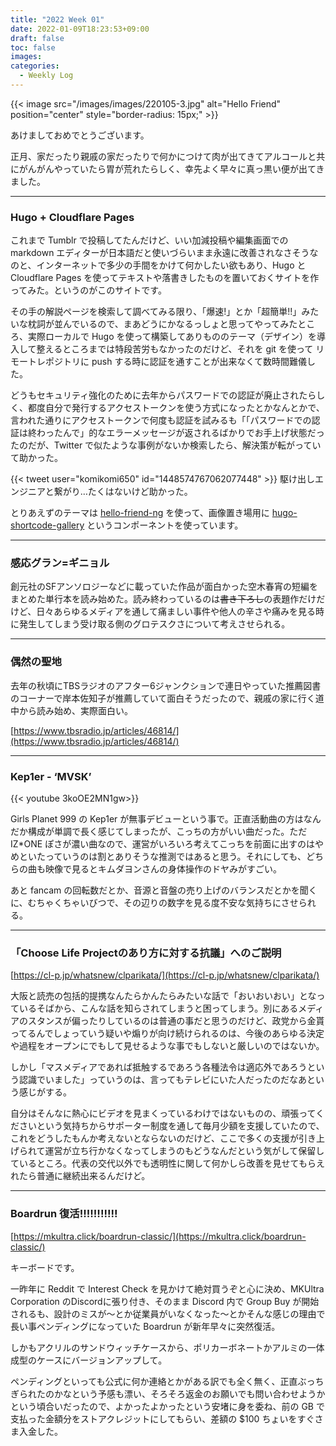 ```yaml
---
title: "2022 Week 01"
date: 2022-01-09T18:23:53+09:00
draft: false
toc: false
images:
categories:
  - Weekly Log
---
```


{{< image src="/images/images/220105-3.jpg" alt="Hello Friend" position="center" style="border-radius: 15px;" >}}

あけましておめでとうございます。

正月、家だったり親戚の家だったりで何かにつけて肉が出てきてアルコールと共にがんがんやっていたら胃が荒れたらしく、幸先よく早々に真っ黒い便が出てきました。

---

### Hugo + Cloudflare Pages 

これまで Tumblr で投稿してたんだけど、いい加減投稿や編集画面での markdown エディターが日本語だと使いづらいまま永遠に改善されなさそうなのと、インターネットで多少の手間をかけて何かしたい欲もあり、Hugo と Cloudflare Pages を使ってテキストや落書きしたものを置いておくサイトを作ってみた。というのがこのサイトです。

その手の解説ページを検索して調べてみる限り、「爆速!」とか「超簡単!!」みたいな枕詞が並んでいるので、まあどうにかなるっしょと思ってやってみたところ、実際ローカルで Hugo を使って構築してありもののテーマ（デザイン）を導入して整えるところまでは特段苦労もなかったのだけど、それを git を使って リモートレポジトリに push する時に認証を通すことが出来なくて数時間難儀した。

どうもセキュリティ強化のために去年からパスワードでの認証が廃止されたらしく、都度自分で発行するアクセストークンを使う方式になったとかなんとかで、言われた通りにアクセストークンで何度も認証を試みるも「「パスワードでの認証は終わったんで」的なエラーメッセージが返されるばかりでお手上げ状態だったのだが、Twitter で似たような事例がないか検索したら、解決策が転がっていて助かった。

{{< tweet user="komikomi650" id="1448574767062077448" >}}
駆け出しエンジニアと繋がり…たくはないけど助かった。

とりあえずのテーマは [hello-friend-ng]([https://themes.gohugo.io/themes/hugo-theme-hello-friend-ng/](https://themes.gohugo.io/themes/hugo-theme-hello-friend-ng/)) を使って、画像置き場用に [hugo-shortcode-gallery](https://github.com/mfg92/hugo-shortcode-gallery) というコンポーネントを使っています。

---

### 感応グラン=ギニョル

創元社のSFアンソロジーなどに載っていた作品が面白かった空木春宵の短編をまとめた単行本を読み始めた。読み終わっているのは~~書き下ろし~~の表題作だけだけど、日々あらゆるメディアを通して痛ましい事件や他人の辛さや痛みを見る時に発生してしまう受け取る側のグロテスクさについて考えさせられる。

---

### 偶然の聖地

去年の秋頃にTBSラジオのアフター6ジャンクションで連日やっていた推薦図書のコーナーで岸本佐知子が推薦していて面白そうだったので、親戚の家に行く道中から読み始め、実際面白い。

[https://www.tbsradio.jp/articles/46814/](https://www.tbsradio.jp/articles/46814/)

---

### Kep1er - ‘MVSK’

{{< youtube 3koOE2MN1gw>}}

Girls Planet 999 の Kep1er が無事デビューという事で。正直活動曲の方はなんだか構成が単調で長く感じてしまったが、こっちの方がいい曲だった。ただ IZ*ONE ぽさが濃い曲なので、運営がいろいろ考えてこっちを前面に出すのはやめといたっていうのは割とありそうな推測ではあると思う。それにしても、どちらの曲も映像で見るとキムダヨンさんの身体操作のドヤみがすごい。

あと fancam の回転数だとか、音源と音盤の売り上げのバランスだとかを聞くに、むちゃくちゃいびつで、その辺りの数字を見る度不安な気持ちにさせられる。

---

### 「Choose Life Projectのあり方に対する抗議」へのご説明

[https://cl-p.jp/whatsnew/clparikata/](https://cl-p.jp/whatsnew/clparikata/)

大阪と読売の包括的提携なんたらかんたらみたいな話で「おいおいおい」となっているそばから、こんな話を知らされてしまうと困ってしまう。別にあるメディアのスタンスが偏ったりしているのは普通の事だと思うのだけど、政党から金貰ってるんでしょっていう疑いや煽りが向け続けられるのは、今後のあらゆる決定や過程をオープンにでもして見せるような事でもしないと厳しいのではないか。

しかし「マスメディアであれば抵触するであろう各種法令は適応外であろうという認識でいました」っていうのは、言ってもテレビにいた人だったのだなあという感じがする。

自分はそんなに熱心にビデオを見まくっているわけではないものの、頑張ってくださいという気持ちからサポーター制度を通して毎月少額を支援していたので、これをどうしたもんか考えないとならないのだけど、ここで多くの支援が引き上げられて運営が立ち行かなくなってしまうのもどうなんだという気がして保留しているところ。代表の交代以外でも透明性に関して何かしら改善を見せてもらえれたら普通に継続出来るんだけど。

---

### Boardrun 復活!!!!!!!!!!!

[https://mkultra.click/boardrun-classic/](https://mkultra.click/boardrun-classic/)

キーボードです。

一昨年に Reddit で Interest Check を見かけて絶対買うぞと心に決め、MKUltra Corporation のDiscordに張り付き、そのまま Discord 内で Group Buy が開始されるも、設計のミスが～とか従業員がいなくなった～とかそんな感じの理由で長い事ペンディングになっていた Boardrun が新年早々に突然復活。

しかもアクリルのサンドウィッチケースから、ポリカーボネートかアルミの一体成型のケースにバージョンアップして。

ペンディングといっても公式に何か連絡とかがある訳でも全く無く、正直ぶっちぎられたのかなという予感も漂い、そろそろ返金のお願いでも問い合わせようかという頃合いだったので、よかったよかったという安堵に身を委ね、前の GB で支払った金額分をストアクレジットにしてもらい、差額の $100 ちょいをすぐさま入金した。